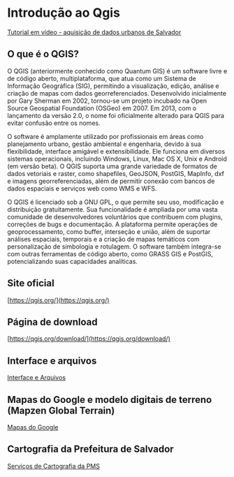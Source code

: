 # Introdução ao Qgis

[Tutorial em vídeo - aquisição de dados urbanos de Salvador](https://www.youtube.com/watch?v=E5oui9HujCo&list=PLdvIeM1XzOJD2vrax4LrkqgRYhkU8hL58)

## O que é o QGIS?

O QGIS (anteriormente conhecido como Quantum GIS) é um software livre e de código aberto, multiplataforma, que atua como um Sistema de Informação Geográfica (SIG), permitindo a visualização, edição, análise e criação de mapas com dados georreferenciados. Desenvolvido inicialmente por Gary Sherman em 2002, tornou-se um projeto incubado na Open Source Geospatial Foundation (OSGeo) em 2007. Em 2013, com o lançamento da versão 2.0, o nome foi oficialmente alterado para QGIS para evitar confusão entre os nomes.

O software é amplamente utilizado por profissionais em áreas como planejamento urbano, gestão ambiental e engenharia, devido à sua flexibilidade, interface amigável e extensibilidade. Ele funciona em diversos sistemas operacionais, incluindo Windows, Linux, Mac OS X, Unix e Android (em versão beta). O QGIS suporta uma grande variedade de formatos de dados vetoriais e raster, como shapefiles, GeoJSON, PostGIS, MapInfo, dxf e imagens georreferenciadas, além de permitir conexão com bancos de dados espaciais e serviços web como WMS e WFS.

O QGIS é licenciado sob a GNU GPL, o que permite seu uso, modificação e distribuição gratuitamente. Sua funcionalidade é ampliada por uma vasta comunidade de desenvolvedores voluntários que contribuem com plugins, correções de bugs e documentação. A plataforma permite operações de geoprocessamento, como buffer, interseção e união, além de suportar análises espaciais, temporais e a criação de mapas temáticos com personalização de simbologia e rotulagem. O software também integra-se com outras ferramentas de código aberto, como GRASS GIS e PostGIS, potencializando suas capacidades analíticas.

## Site oficial

[https://qgis.org/](https://qgis.org/)

## Página de download

[https://qgis.org/download/](https://qgis.org/download/)

## Interface e arquivos

[Interface e Arquivos](./qgis_interface.md)

## Mapas do Google e modelo digitais de terreno (Mapzen Global Terrain)

[Mapas do Google](./qgis_xyz_google.md)

## Cartografia da Prefeitura de Salvador

[Serviços de Cartografia da PMS](./Cartografica_PMS.md)
